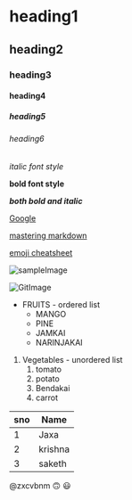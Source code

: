 # heading1
## heading2
### heading3
#### heading4
##### heading5
###### heading6

*italic font style*

**bold font style**

***both bold and italic***

[Google](https://www.google.com/)

[mastering markdown](https://docs.github.com/en/github/writing-on-github/getting-started-with-writing-and-formatting-on-github/basic-writing-and-formatting-syntax)

[emoji cheatsheet](https://github.com/ikatyang/emoji-cheat-sheet/blob/master/README.md#smileys--emotion)

![sampleImage](https://www.bing.com/th?id=ALuu5iIJABI4ejg480x360&w=205&h=180&c=8&rs=1&qlt=90&o=6&pid=3.1&rm=2)

![GitImage](https://docs.github.com/assets/images/help/writing/image-rendered.png)

* FRUITS - ordered list
  * MANGO
  * PINE
  * JAMKAI
  * NARINJAKAI


1. Vegetables - unordered list
    1. tomato
    2. potato
    3. Bendakai
    4. carrot

sno|Name
----|----
1|Jaxa
2|krishna
3|saketh

@zxcvbnm :upside_down_face:  :smiley:
